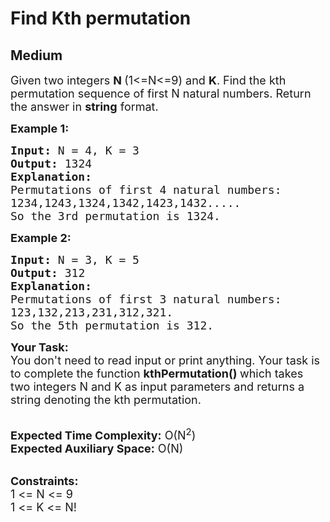 # Find Kth permutation
## Medium
<div class="problems_problem_content__Xm_eO"><p><span style="font-size: 18px;">Given two integers <strong>N </strong>(1&lt;=N&lt;=9) and <strong>K</strong>. Find the kth permutation sequence of first N natural numbers. Return the answer in <strong>string</strong> format.</span></p>
<p><span style="font-size: 18px;"><strong>Example 1:</strong></span></p>
<pre><span style="font-size: 18px;"><strong>Input: </strong>N =<strong> </strong>4, K = 3</span>
<span style="font-size: 18px;"><strong>Output: </strong>1324</span>
<span style="font-size: 18px;"><strong>Explanation: </strong></span>
<span style="font-size: 18px;">Permutations of first 4 natural numbers:
1234,1243,1324,1342,1423,1432.....
So the 3rd permutation is 1324. </span>
</pre>
<p><span style="font-size: 18px;"><strong>Example 2:</strong></span></p>
<pre><span style="font-size: 18px;"><strong>Input: </strong>N = 3, K = 5</span>
<span style="font-size: 18px;"><strong>Output: </strong>312</span>
<span style="font-size: 18px;"><strong>Explanation: 
</strong>Permutations of first 3 natural numbers:
123,132,213,231,312,321.
So the 5th permutation is 312. </span></pre>
<p><span style="font-size: 18px;"><strong>Your Task:</strong><br>You don't need to read input or print anything. Your task is to complete the function&nbsp;<strong>kthPermutation()&nbsp;</strong>which takes two integers N and K as input parameters and returns a string denoting the kth permutation. </span></p>
<p><br><span style="font-size: 18px;"><strong>Expected Time Complexity:</strong> O(N<sup>2</sup>)<br><strong>Expected Auxiliary Space:</strong>&nbsp;O(N)</span></p>
<p><br><span style="font-size: 18px;"><strong>Constraints:</strong><br>1 &lt;= N &lt;= 9<br>1 &lt;= K&nbsp;&lt;= N!</span></p></div>